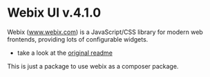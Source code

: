 # Webix UI v.4.1.0

Webix (www.webix.com) is a JavaScript/CSS library for modern web frontends, providing lots of configurable widgets.

* take a look at the [original readme](lib/readme.txt)

This is just a package to use webix as a composer package.
